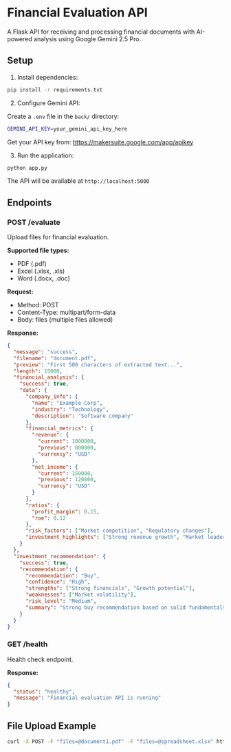 # Financial Evaluation API

A Flask API for receiving and processing financial documents with AI-powered analysis using Google Gemini 2.5 Pro.

## Setup

1. Install dependencies:

```bash
pip install -r requirements.txt
```

2. Configure Gemini API:

Create a `.env` file in the `back/` directory:

```bash
GEMINI_API_KEY=your_gemini_api_key_here
```

Get your API key from: https://makersuite.google.com/app/apikey

3. Run the application:

```bash
python app.py
```

The API will be available at `http://localhost:5000`

## Endpoints

### POST /evaluate

Upload files for financial evaluation.

**Supported file types:**

- PDF (.pdf)
- Excel (.xlsx, .xls)
- Word (.docx, .doc)

**Request:**

- Method: POST
- Content-Type: multipart/form-data
- Body: files (multiple files allowed)

**Response:**

```json
{
  "message": "success",
  "filename": "document.pdf",
  "preview": "First 500 characters of extracted text...",
  "length": 15000,
  "financial_analysis": {
    "success": true,
    "data": {
      "company_info": {
        "name": "Example Corp",
        "industry": "Technology",
        "description": "Software company"
      },
      "financial_metrics": {
        "revenue": {
          "current": 1000000,
          "previous": 800000,
          "currency": "USD"
        },
        "net_income": {
          "current": 150000,
          "previous": 120000,
          "currency": "USD"
        }
      },
      "ratios": {
        "profit_margin": 0.15,
        "roe": 0.12
      },
      "risk_factors": ["Market competition", "Regulatory changes"],
      "investment_highlights": ["Strong revenue growth", "Market leadership"]
    }
  },
  "investment_recommendation": {
    "success": true,
    "recommendation": {
      "recommendation": "Buy",
      "confidence": "High",
      "strengths": ["Strong financials", "Growth potential"],
      "weaknesses": ["Market volatility"],
      "risk_level": "Medium",
      "summary": "Strong buy recommendation based on solid fundamentals"
    }
  }
}
```

### GET /health

Health check endpoint.

**Response:**

```json
{
  "status": "healthy",
  "message": "Financial evaluation API is running"
}
```

## File Upload Example

```bash
curl -X POST -F "files=@document1.pdf" -F "files=@spreadsheet.xlsx" http://localhost:5000/evaluate
```

